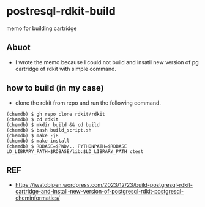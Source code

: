 # postresql-rdkit-build
memo for building cartridge

## Abuot
- I wrote the memo because I could not build and insatll new version of pg cartridge of rdkit with simple command.

## how to build (in my case)
- clone the rdkit from repo and run the following command.

```
(chemdb) $ gh repo clone rdkit/rdkit
(chemdb) $ cd rdkit
(chemdb) $ mkdir build && cd build
(chemdb) $ bash build_script.sh
(chemdb) $ make -j8
(chemdb) $ make install
(chemdb) $ RDBASE=$PWD/.. PYTHONPATH=$RDBASE LD_LIBRARY_PATH=$RDBASE/lib:$LD_LIBRARY_PATH ctest
```
## REF
- https://iwatobipen.wordpress.com/2023/12/23/build-postgresql-rdkit-cartridge-and-install-new-version-of-postgresql-rdkit-postgresql-cheminformatics/


